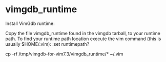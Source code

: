 vimgdb_runtime
==============


Install VimGdb runtime:

Copy the file vimgdb_runtime found in the vimgdb tarball, to your
runtime path. To find your runtime path location execute the vim
command (this is usually $HOME/.vim):
:set runtimepath?

cp  -rf /tmp/vimgdb-for-vim7.3/vimgdb_runtime/*  ~/.vim

